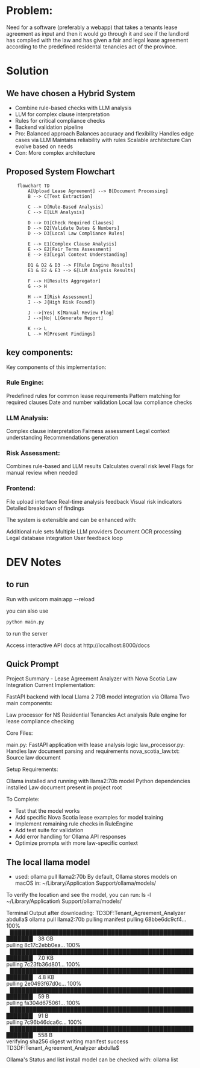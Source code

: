 # Problem: 
Need for a software (preferably a webapp) that takes a tenants lease agreement as input and then it would go through it and see if the landlord has complied with the law and has given a fair and legal lease agreement according to the predefined residental tenancies act of the province. 

# Solution 
## We have chosen a Hybrid System

- Combine rule-based checks with LLM analysis
- LLM for complex clause interpretation
- Rules for critical compliance checks
- Backend validation pipeline
- Pro: Balanced approach
Balances accuracy and flexibility
Handles edge cases via LLM
Maintains reliability with rules
Scalable architecture
Can evolve based on needs
- Con: More complex architecture

## Proposed System Flowchart 

```mermaid
    flowchart TD
        A[Upload Lease Agreement] --> B[Document Processing]
        B --> C[Text Extraction]
        
        C --> D[Rule-Based Analysis]
        C --> E[LLM Analysis]
        
        D --> D1[Check Required Clauses]
        D --> D2[Validate Dates & Numbers]
        D --> D3[Local Law Compliance Rules]
        
        E --> E1[Complex Clause Analysis]
        E --> E2[Fair Terms Assessment]
        E --> E3[Legal Context Understanding]
        
        D1 & D2 & D3 --> F[Rule Engine Results]
        E1 & E2 & E3 --> G[LLM Analysis Results]
        
        F --> H[Results Aggregator]
        G --> H
        
        H --> I[Risk Assessment]
        I --> J{High Risk Found?}
        
        J -->|Yes| K[Manual Review Flag]
        J -->|No| L[Generate Report]
        
        K --> L
        L --> M[Present Findings]
```

## key components:
Key components of this implementation:

### Rule Engine:

Predefined rules for common lease requirements
Pattern matching for required clauses
Date and number validation
Local law compliance checks


### LLM Analysis:

Complex clause interpretation
Fairness assessment
Legal context understanding
Recommendations generation


### Risk Assessment:

Combines rule-based and LLM results
Calculates overall risk level
Flags for manual review when needed


### Frontend:

File upload interface
Real-time analysis feedback
Visual risk indicators
Detailed breakdown of findings


The system is extensible and can be enhanced with:

Additional rule sets
Multiple LLM providers
Document OCR processing
Legal database integration
User feedback loop

# DEV Notes

## to run
Run with uvicorn main:app --reload

you can also use 
```bash
python main.py
```
 to run the server

Access interactive API docs at http://localhost:8000/docs

## Quick Prompt
Project Summary - Lease Agreement Analyzer with Nova Scotia Law Integration
Current Implementation:

FastAPI backend with local Llama 2 70B model integration via Ollama
Two main components:

Law processor for NS Residential Tenancies Act analysis
Rule engine for lease compliance checking

Core Files:

main.py: FastAPI application with lease analysis logic
law_processor.py: Handles law document parsing and requirements
nova_scotia_law.txt: Source law document

Setup Requirements:

Ollama installed and running with llama2:70b model
Python dependencies installed
Law document present in project root

To Complete:
- Test that the model works
- Add specific Nova Scotia lease examples for model training
- Implement remaining rule checks in RuleEngine
- Add test suite for validation
- Add error handling for Ollama API responses
- Optimize prompts with more law-specific context

## The local llama model
- used: ollama pull llama2:70b
By default, Ollama stores models on macOS in: ~/Library/Application Support/ollama/models/

To verify the location and see the model, you can run:
ls -l ~/Library/Application\ Support/ollama/models/

Terminal Output after downloading:
TD3DF:Tenant_Agreement_Analyzer abdulla$ ollama pull llama2:70b
pulling manifest 
pulling 68bbe6dc9cf4... 100% ▕████████████████████████████████████████████████████████▏  38 GB                         
pulling 8c17c2ebb0ea... 100% ▕████████████████████████████████████████████████████████▏ 7.0 KB                         
pulling 7c23fb36d801... 100% ▕████████████████████████████████████████████████████████▏ 4.8 KB                         
pulling 2e0493f67d0c... 100% ▕████████████████████████████████████████████████████████▏   59 B                         
pulling fa304d675061... 100% ▕████████████████████████████████████████████████████████▏   91 B                         
pulling 7c96b46dca6c... 100% ▕████████████████████████████████████████████████████████▏  558 B                         
verifying sha256 digest 
writing manifest 
success 
TD3DF:Tenant_Agreement_Analyzer abdulla$ 

Ollama's Status and list install model can be checked with:
ollama list
